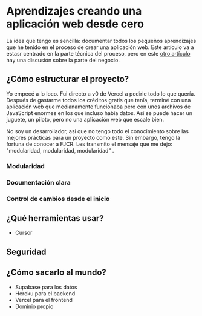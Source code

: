 # Aprendizajes creando una aplicación web desde cero

La idea que tengo es sencilla: documentar todos los pequeños aprendizajes que he tenido en el proceso de crear una aplicación web. Este artículo va a estasr centrado en la parte técnica del proceso, pero en este [otro artículo]() hay una discusión sobre la parte del negocio.

## ¿Cómo estructurar el proyecto?

Yo empecé a lo loco. Fui directo a v0 de Vercel a pedirle todo lo que quería. Después de gastarme todos los créditos gratis que tenía, terminé con una aplicación web que medianamente funcionaba pero con unos archivos de JavaScript enormes en los que incluso había datos. Así se puede hacer un juguete, un piloto, pero no una aplicación web que escale bien. 

No soy un desarrollador, así que no tengo todo el conocimiento sobre las mejores prácticas para un proyecto como este. Sin embargo, tengo la fortuna de conocer a FJCR. Les transmito el mensaje que me dejo: "modularidad, modularidad, modularidad" . 

### Modularidad

### Documentación clara

### Control de cambios desde el inicio


## ¿Qué herramientas usar?

- Cursor

## Seguridad

## ¿Cómo sacarlo al mundo?

- Supabase para los datos
- Heroku para el backend
- Vercel para el frontend
- Dominio propio